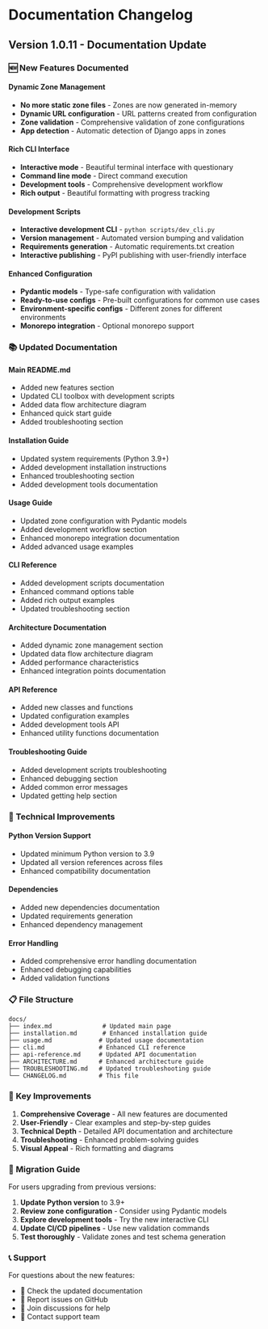 # Documentation Changelog

## Version 1.0.11 - Documentation Update

### 🆕 New Features Documented

#### Dynamic Zone Management
- **No more static zone files** - Zones are now generated in-memory
- **Dynamic URL configuration** - URL patterns created from configuration
- **Zone validation** - Comprehensive validation of zone configurations
- **App detection** - Automatic detection of Django apps in zones

#### Rich CLI Interface
- **Interactive mode** - Beautiful terminal interface with questionary
- **Command line mode** - Direct command execution
- **Development tools** - Comprehensive development workflow
- **Rich output** - Beautiful formatting with progress tracking

#### Development Scripts
- **Interactive development CLI** - `python scripts/dev_cli.py`
- **Version management** - Automated version bumping and validation
- **Requirements generation** - Automatic requirements.txt creation
- **Interactive publishing** - PyPI publishing with user-friendly interface

#### Enhanced Configuration
- **Pydantic models** - Type-safe configuration with validation
- **Ready-to-use configs** - Pre-built configurations for common use cases
- **Environment-specific configs** - Different zones for different environments
- **Monorepo integration** - Optional monorepo support

### 📚 Updated Documentation

#### Main README.md
- Added new features section
- Updated CLI toolbox with development scripts
- Added data flow architecture diagram
- Enhanced quick start guide
- Added troubleshooting section

#### Installation Guide
- Updated system requirements (Python 3.9+)
- Added development installation instructions
- Enhanced troubleshooting section
- Added development tools documentation

#### Usage Guide
- Updated zone configuration with Pydantic models
- Added development workflow section
- Enhanced monorepo integration documentation
- Added advanced usage examples

#### CLI Reference
- Added development scripts documentation
- Enhanced command options table
- Added rich output examples
- Updated troubleshooting section

#### Architecture Documentation
- Added dynamic zone management section
- Updated data flow architecture diagram
- Added performance characteristics
- Enhanced integration points documentation

#### API Reference
- Added new classes and functions
- Updated configuration examples
- Added development tools API
- Enhanced utility functions documentation

#### Troubleshooting Guide
- Added development scripts troubleshooting
- Enhanced debugging section
- Added common error messages
- Updated getting help section

### 🔧 Technical Improvements

#### Python Version Support
- Updated minimum Python version to 3.9
- Updated all version references across files
- Enhanced compatibility documentation

#### Dependencies
- Added new dependencies documentation
- Updated requirements generation
- Enhanced dependency management

#### Error Handling
- Added comprehensive error handling documentation
- Enhanced debugging capabilities
- Added validation functions

### 📋 File Structure

```
docs/
├── index.md              # Updated main page
├── installation.md       # Enhanced installation guide
├── usage.md             # Updated usage documentation
├── cli.md               # Enhanced CLI reference
├── api-reference.md     # Updated API documentation
├── ARCHITECTURE.md      # Enhanced architecture guide
├── TROUBLESHOOTING.md   # Updated troubleshooting guide
└── CHANGELOG.md         # This file
```

### 🎯 Key Improvements

1. **Comprehensive Coverage** - All new features are documented
2. **User-Friendly** - Clear examples and step-by-step guides
3. **Technical Depth** - Detailed API documentation and architecture
4. **Troubleshooting** - Enhanced problem-solving guides
5. **Visual Appeal** - Rich formatting and diagrams

### 🚀 Migration Guide

For users upgrading from previous versions:

1. **Update Python version** to 3.9+
2. **Review zone configuration** - Consider using Pydantic models
3. **Explore development tools** - Try the new interactive CLI
4. **Update CI/CD pipelines** - Use new validation commands
5. **Test thoroughly** - Validate zones and test schema generation

### 📞 Support

For questions about the new features:
- 📖 Check the updated documentation
- 🐛 Report issues on GitHub
- 💬 Join discussions for help
- 📧 Contact support team 